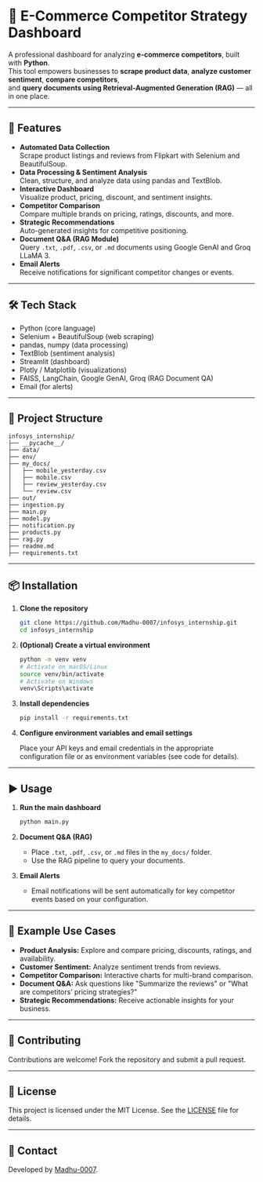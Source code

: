 # 🛒 E-Commerce Competitor Strategy Dashboard

A professional dashboard for analyzing **e-commerce competitors**, built with **Python**.  
This tool empowers businesses to **scrape product data**, **analyze customer sentiment**, **compare competitors**,  
and **query documents using Retrieval-Augmented Generation (RAG)** — all in one place.

---

## 🚀 Features

- **Automated Data Collection**  
  Scrape product listings and reviews from Flipkart with Selenium and BeautifulSoup.
- **Data Processing & Sentiment Analysis**  
  Clean, structure, and analyze data using pandas and TextBlob.
- **Interactive Dashboard**  
  Visualize product, pricing, discount, and sentiment insights.
- **Competitor Comparison**  
  Compare multiple brands on pricing, ratings, discounts, and more.
- **Strategic Recommendations**  
  Auto-generated insights for competitive positioning.
- **Document Q&A (RAG Module)**  
  Query `.txt`, `.pdf`, `.csv`, or `.md` documents using Google GenAI and Groq LLaMA 3.
- **Email Alerts**  
  Receive notifications for significant competitor changes or events.

---

## 🛠️ Tech Stack

- Python (core language)
- Selenium + BeautifulSoup (web scraping)
- pandas, numpy (data processing)
- TextBlob (sentiment analysis)
- Streamlit (dashboard)
- Plotly / Matplotlib (visualizations)
- FAISS, LangChain, Google GenAI, Groq (RAG Document QA)
- Email (for alerts)

---

## 📂 Project Structure

```
infosys_internship/
├── __pycache__/
├── data/
├── env/
├── my_docs/
│   ├── mobile_yesterday.csv
│   ├── mobile.csv
│   ├── review_yesterday.csv
│   └── review.csv
├── out/
├── ingestion.py
├── main.py
├── model.py
├── notification.py
├── products.py
├── rag.py
├── readme.md
├── requirements.txt
```

---

## 📦 Installation

1. **Clone the repository**

   ```bash
   git clone https://github.com/Madhu-0007/infosys_internship.git
   cd infosys_internship
   ```

2. **(Optional) Create a virtual environment**

   ```bash
   python -m venv venv
   # Activate on macOS/Linux
   source venv/bin/activate
   # Activate on Windows
   venv\Scripts\activate
   ```

3. **Install dependencies**

   ```bash
   pip install -r requirements.txt
   ```

4. **Configure environment variables and email settings**

   Place your API keys and email credentials in the appropriate configuration file or as environment variables (see code for details).

---

## ▶️ Usage

1. **Run the main dashboard**

   ```bash
   python main.py
   ```

2. **Document Q&A (RAG)**

   - Place `.txt`, `.pdf`, `.csv`, or `.md` files in the `my_docs/` folder.
   - Use the RAG pipeline to query your documents.

3. **Email Alerts**

   - Email notifications will be sent automatically for key competitor events based on your configuration.

---

## 📝 Example Use Cases

- **Product Analysis:** Explore and compare pricing, discounts, ratings, and availability.
- **Customer Sentiment:** Analyze sentiment trends from reviews.
- **Competitor Comparison:** Interactive charts for multi-brand comparison.
- **Document Q&A:** Ask questions like "Summarize the reviews" or "What are competitors’ pricing strategies?"
- **Strategic Recommendations:** Receive actionable insights for your business.

---

## 🤝 Contributing

Contributions are welcome! Fork the repository and submit a pull request.

---

## 📄 License

This project is licensed under the MIT License. See the [LICENSE](LICENSE) file for details.

---

## 👤 Contact

Developed by [Madhu-0007](https://github.com/Madhu-0007).